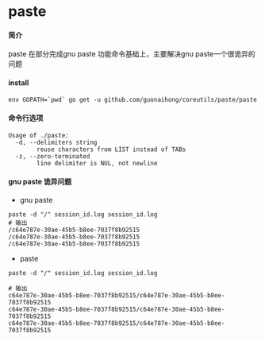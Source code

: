 # paste

#### 简介
paste 在部分完成gnu paste 功能命令基础上，主要解决gnu paste一个很诡异的问题

#### install
```
env GOPATH=`pwd` go get -u github.com/guonaihong/coreutils/paste/paste
```

#### 命令行选项
```console
Usage of ./paste:
  -d, --delimiters string
        reuse characters from LIST instead of TABs
  -z, --zero-terminated
        line delimiter is NUL, not newline
```

#### gnu paste 诡异问题
* gnu paste
```
paste -d "/" session_id.log session_id.log
# 输出
/c64e787e-30ae-45b5-b8ee-7037f8b92515
/c64e787e-30ae-45b5-b8ee-7037f8b92515
/c64e787e-30ae-45b5-b8ee-7037f8b92515
```

* paste
```
paste -d "/" session_id.log session_id.log

# 输出
c64e787e-30ae-45b5-b8ee-7037f8b92515/c64e787e-30ae-45b5-b8ee-7037f8b92515
c64e787e-30ae-45b5-b8ee-7037f8b92515/c64e787e-30ae-45b5-b8ee-7037f8b92515
c64e787e-30ae-45b5-b8ee-7037f8b92515/c64e787e-30ae-45b5-b8ee-7037f8b92515
```
